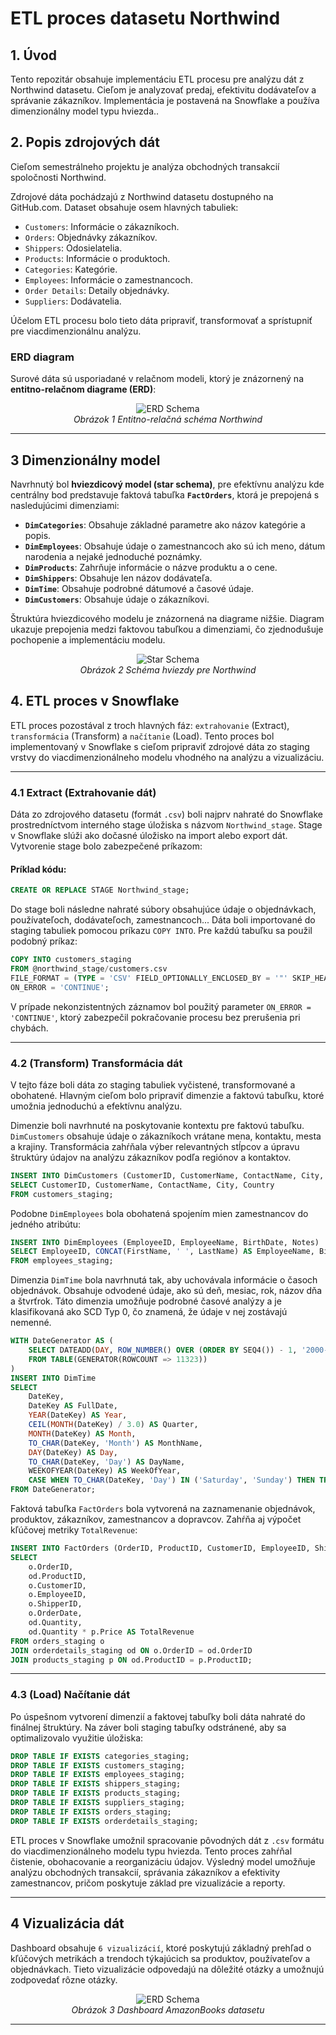 # ETL proces datasetu Northwind

## 1. Úvod
Tento repozitár obsahuje implementáciu ETL procesu pre analýzu dát z Northwind datasetu. Cieľom je analyzovať predaj, efektivitu dodávateľov a správanie zákazníkov. Implementácia je postavená na Snowflake a používa dimenzionálny model typu hviezda..

## 2. Popis zdrojových dát
Cieľom semestrálneho projektu je analýza obchodných transakcií spoločnosti Northwind. 

Zdrojové dáta pochádzajú z Northwind datasetu dostupného na GitHub.com. Dataset obsahuje osem hlavných tabuliek:

- `Customers`: Informácie o zákazníkoch.
- `Orders`: Objednávky zákazníkov.
- `Shippers`: Odosielatelia.
- `Products`: Informácie o produktoch.
- `Categories`: Kategórie.
- `Employees`: Informácie o zamestnancoch.
- `Order Details`: Detaily objednávky.
- `Suppliers`: Dodávatelia.

Účelom ETL procesu bolo tieto dáta pripraviť, transformovať a sprístupniť pre viacdimenzionálnu analýzu.

### **ERD diagram**
Surové dáta sú usporiadané v relačnom modeli, ktorý je znázornený na **entitno-relačnom diagrame (ERD)**:

<p align="center">
  <img src="https://github.com/Krakovsky1/Marek_Krakovsky/blob/main/Northwind_ERD%20(1).png" alt="ERD Schema">
  <br>
  <em>Obrázok 1 Entitno-relačná schéma Northwind</em>
</p>

---
## **3 Dimenzionálny model**

Navrhnutý bol **hviezdicový model (star schema)**, pre efektívnu analýzu kde centrálny bod predstavuje faktová tabuľka **`FactOrders`**, ktorá je prepojená s nasledujúcimi dimenziami:
- **`DimCategories`**: Obsahuje základné parametre ako názov kategórie a popis.
- **`DimEmployees`**: Obsahuje údaje o zamestnancoch ako sú ich meno, dátum narodenia a nejaké jednoduché poznámky.
- **`DimProducts`**: Zahrňuje informácie o názve produktu a o cene.
- **`DimShippers`**: Obsahuje len názov dodávateľa.
- **`DimTime`**: Obsahuje podrobné dátumové a časové údaje.
- **`DimCustomers`**: Obsahuje údaje o zákazníkovi.

Štruktúra hviezdicového modelu je znázornená na diagrame nižšie. Diagram ukazuje prepojenia medzi faktovou tabuľkou a dimenziami, čo zjednodušuje pochopenie a implementáciu modelu.

<p align="center">
  <img src="https://github.com/Krakovsky1/Marek_Krakovsky/blob/main/starschema.png" alt="Star Schema">
  <br>
  <em>Obrázok 2 Schéma hviezdy pre Northwind</em>
</p>

## **4. ETL proces v Snowflake**
ETL proces pozostával z troch hlavných fáz: `extrahovanie` (Extract), `transformácia` (Transform) a `načítanie` (Load). Tento proces bol implementovaný v Snowflake s cieľom pripraviť zdrojové dáta zo staging vrstvy do viacdimenzionálneho modelu vhodného na analýzu a vizualizáciu.

---
### **4.1 Extract (Extrahovanie dát)**
Dáta zo zdrojového datasetu (formát `.csv`) boli najprv nahraté do Snowflake prostredníctvom interného stage úložiska s názvom `Northwind_stage`. Stage v Snowflake slúži ako dočasné úložisko na import alebo export dát. Vytvorenie stage bolo zabezpečené príkazom:

#### Príklad kódu:
```sql
CREATE OR REPLACE STAGE Northwind_stage;
```
Do stage boli následne nahraté súbory obsahujúce údaje o objednávkach, používateľoch, dodávateľoch, zamestnancoch... Dáta boli importované do staging tabuliek pomocou príkazu `COPY INTO`. Pre každú tabuľku sa použil podobný príkaz:

```sql
COPY INTO customers_staging
FROM @northwind_stage/customers.csv
FILE_FORMAT = (TYPE = 'CSV' FIELD_OPTIONALLY_ENCLOSED_BY = '"' SKIP_HEADER = 1)
ON_ERROR = 'CONTINUE'; 
```

V prípade nekonzistentných záznamov bol použitý parameter `ON_ERROR = 'CONTINUE'`, ktorý zabezpečil pokračovanie procesu bez prerušenia pri chybách.

---
### **4.2 (Transform) Transformácia dát**

V tejto fáze boli dáta zo staging tabuliek vyčistené, transformované a obohatené. Hlavným cieľom bolo pripraviť dimenzie a faktovú tabuľku, ktoré umožnia jednoduchú a efektívnu analýzu.

Dimenzie boli navrhnuté na poskytovanie kontextu pre faktovú tabuľku. `DimCustomers` obsahuje údaje o zákazníkoch vrátane mena, kontaktu, mesta a krajiny. Transformácia zahŕňala výber relevantných stĺpcov a úpravu štruktúry údajov na analýzu zákazníkov podľa regiónov a kontaktov.
```sql
INSERT INTO DimCustomers (CustomerID, CustomerName, ContactName, City, Country)
SELECT CustomerID, CustomerName, ContactName, City, Country
FROM customers_staging;
```

Podobne `DimEmployees` bola obohatená spojením mien zamestnancov do jedného atribútu:
```sql
INSERT INTO DimEmployees (EmployeeID, EmployeeName, BirthDate, Notes)
SELECT EmployeeID, CONCAT(FirstName, ' ', LastName) AS EmployeeName, BirthDate, Notes
FROM employees_staging;
```

Dimenzia `DimTime` bola navrhnutá tak, aby uchovávala informácie o časoch objednávok. Obsahuje odvodené údaje, ako sú deň, mesiac, rok, názov dňa a štvrťrok. Táto dimenzia umožňuje podrobné časové analýzy a je klasifikovaná ako SCD Typ 0, čo znamená, že údaje v nej zostávajú nemenné.
```sql
WITH DateGenerator AS (
    SELECT DATEADD(DAY, ROW_NUMBER() OVER (ORDER BY SEQ4()) - 1, '2000-01-01') AS DateKey
    FROM TABLE(GENERATOR(ROWCOUNT => 11323))
)
INSERT INTO DimTime
SELECT 
    DateKey,
    DateKey AS FullDate,
    YEAR(DateKey) AS Year,
    CEIL(MONTH(DateKey) / 3.0) AS Quarter,
    MONTH(DateKey) AS Month,
    TO_CHAR(DateKey, 'Month') AS MonthName,
    DAY(DateKey) AS Day,
    TO_CHAR(DateKey, 'Day') AS DayName,
    WEEKOFYEAR(DateKey) AS WeekOfYear,
    CASE WHEN TO_CHAR(DateKey, 'Day') IN ('Saturday', 'Sunday') THEN TRUE ELSE FALSE END AS IsWeekend
FROM DateGenerator;
```

Faktová tabuľka `FactOrders` bola vytvorená na zaznamenanie objednávok, produktov, zákazníkov, zamestnancov a dopravcov. Zahŕňa aj výpočet kľúčovej metriky `TotalRevenue`:
```sql
INSERT INTO FactOrders (OrderID, ProductID, CustomerID, EmployeeID, ShipperID, OrderDate, Quantity, TotalRevenue)
SELECT
    o.OrderID,
    od.ProductID,
    o.CustomerID,
    o.EmployeeID,
    o.ShipperID,
    o.OrderDate,
    od.Quantity,
    od.Quantity * p.Price AS TotalRevenue
FROM orders_staging o
JOIN orderdetails_staging od ON o.OrderID = od.OrderID
JOIN products_staging p ON od.ProductID = p.ProductID;
```
---

### **4.3 (Load) Načítanie dát**

Po úspešnom vytvorení dimenzií a faktovej tabuľky boli dáta nahraté do finálnej štruktúry. Na záver boli staging tabuľky odstránené, aby sa optimalizovalo využitie úložiska:
```sql
DROP TABLE IF EXISTS categories_staging;
DROP TABLE IF EXISTS customers_staging;
DROP TABLE IF EXISTS employees_staging;
DROP TABLE IF EXISTS shippers_staging;
DROP TABLE IF EXISTS products_staging;
DROP TABLE IF EXISTS suppliers_staging;
DROP TABLE IF EXISTS orders_staging;
DROP TABLE IF EXISTS orderdetails_staging;
```
ETL proces v Snowflake umožnil spracovanie pôvodných dát z `.csv` formátu do viacdimenzionálneho modelu typu hviezda. Tento proces zahŕňal čistenie, obohacovanie a reorganizáciu údajov. Výsledný model umožňuje analýzu obchodných transakcií, správania zákazníkov a efektivity zamestnancov, pričom poskytuje základ pre vizualizácie a reporty.

---
## **4 Vizualizácia dát**

Dashboard obsahuje `6 vizualizácií`, ktoré poskytujú základný prehľad o kľúčových metrikách a trendoch týkajúcich sa produktov, používateľov a objednávkach. Tieto vizualizácie odpovedajú na dôležité otázky a umožnujú zodpovedať rôzne otázky.

<p align="center">
  <img src="https://github.com/JKabathova/AmazonBooks-ETL/blob/master/amazonbooks_dashboard.png" alt="ERD Schema">
  <br>
  <em>Obrázok 3 Dashboard AmazonBooks datasetu</em>
</p>

---
